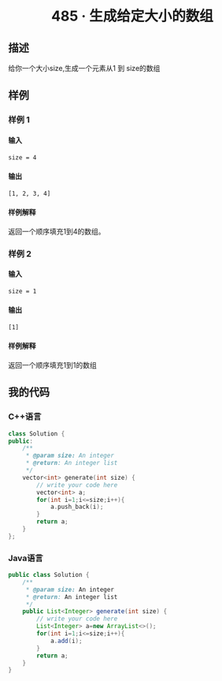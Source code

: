 # <center> 485 · 生成给定大小的数组

## 描述

给你一个大小size,生成一个元素从1 到 size的数组

## 样例

### 样例 1

#### 输入

```txt
size = 4
```

#### 输出

```txt
[1, 2, 3, 4]
```

#### 样例解释

返回一个顺序填充1到4的数组。

### 样例 2

#### 输入

```txt
size = 1
```

#### 输出

```txt
[1]
```

#### 样例解释

返回一个顺序填充1到1的数组

## 我的代码

### C++语言

```c++
class Solution {
public:
    /**
     * @param size: An integer
     * @return: An integer list
     */
    vector<int> generate(int size) {
        // write your code here
        vector<int> a;
        for(int i=1;i<=size;i++){
            a.push_back(i);
        }
        return a;
    }
};
```

### Java语言

```java
public class Solution {
    /**
     * @param size: An integer
     * @return: An integer list
     */
    public List<Integer> generate(int size) {
        // write your code here
        List<Integer> a=new ArrayList<>();
        for(int i=1;i<=size;i++){
            a.add(i);
        }
        return a;
    }
}
```